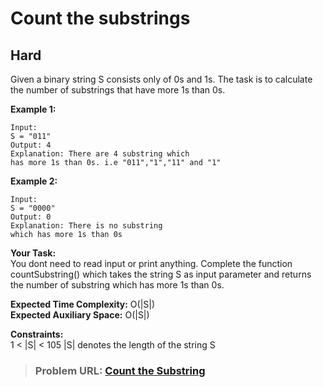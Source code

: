 # **Count the substrings**

## **Hard**

Given a binary string S consists only of 0s and 1s. The task is to calculate the number of substrings that have more 1s than 0s.

**Example 1:**

```
Input:
S = "011"
Output: 4
Explanation: There are 4 substring which 
has more 1s than 0s. i.e "011","1","11" and "1"
```

  
**Example 2:**

```
Input:
S = "0000"
Output: 0
Explanation: There is no substring
which has more 1s than 0s

```

  
**Your Task:**   
You dont need to read input or print anything. Complete the function countSubstring() which takes the string S as input parameter and returns the number of substring which has more 1s than 0s.
  
**Expected Time Complexity:** O(|S|)  
**Expected Auxiliary Space:** O(|S|)

  
**Constraints:**  
1 < |S| < 105
|S| denotes the length of the string S

> ### **Problem URL: [Count the Substring](https://practice.geeksforgeeks.org/problems/f72994353d123b925ff20f0694b662191df03ea2/1)**
